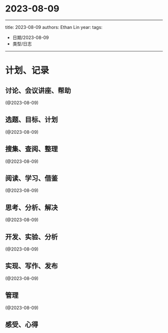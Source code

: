 

# 2023-08-09


---
title: 2023-08-09
authors: Ethan Lin
year:
tags:
  - 日期/2023-08-09 
  - 类型/日志 
---




# 计划、记录

## 讨论、会议讲座、帮助

(@2023-08-09)



## 选题、目标、计划

(@2023-08-09)



## 搜集、查阅、整理

(@2023-08-09)



## 阅读、学习、借鉴

(@2023-08-09)



## 思考、分析、解决

(@2023-08-09)



## 开发、实验、分析

(@2023-08-09)



## 实现、写作、发布

(@2023-08-09)





## 管理

(@2023-08-09)



## 感受、心得



